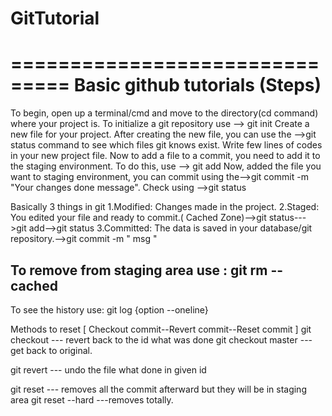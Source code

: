 # GitTutorial
===============================
Basic github tutorials (Steps)
===============================

To begin, open up a terminal/cmd and move to the directory(cd command) where your project is.
To initialize a git repository use --> git init
Create a new file for your project.
After creating the new file, you can use the -->git status command to see which files git knows exist.
Write few lines of codes in your new project file.
Now to add a file to a commit, you need to add it to the staging environment. To do this,
use --> git add <filename>
Now, added the file you want to staging environment, you can commit using the-->git commit -m "Your changes done message".
Check using -->git status
  
Basically 3 things in git 
1.Modified: Changes made in the project.
2.Staged: You edited your file and ready to commit.( Cached Zone)-->git status--->git add<filename>-->git status
3.Committed: The data is saved in your database/git repository.-->git commit -m "  msg "

To remove from staging area use : git rm --cached <filename>
--------------------------------------------------
To see the history use: git log {option --oneline}
  
  Methods to reset [ Checkout commit--Revert commit--Reset commit ]
   git checkout <id> --- revert back to the id what was done
   git checkout master --- get back to original.
  
   git revert <id> --- undo the file what done in given id
  
   git reset <id> --- removes all the commit afterward but they will be in staging area
   git reset <id> --hard ---removes totally.
